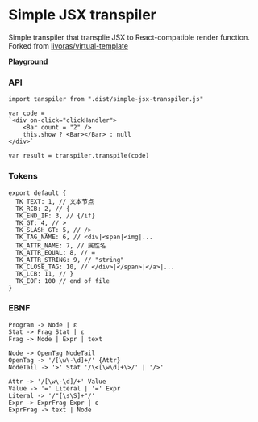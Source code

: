 # Simple JSX transpiler
Simple transpiler that transplie JSX to React-compatible render function. Forked from [livoras/virtual-template](https://github.com/livoras/virtual-template)

**[Playground](https://zxc0328.github.io/simple-JSX-transpiler/)**

### API

```
import tanspiler from ".dist/simple-jsx-transpiler.js"

var code = 
`<div on-click="clickHandler">
    <Bar count = "2" />
 	this.show ? <Bar></Bar> : null
</div>`

var result = transpiler.transpile(code)

```

### Tokens

```
export default {
  TK_TEXT: 1, // 文本节点
  TK_RCB: 2, // {
  TK_END_IF: 3, // {/if}
  TK_GT: 4, // >
  TK_SLASH_GT: 5, // />
  TK_TAG_NAME: 6, // <div|<span|<img|...
  TK_ATTR_NAME: 7, // 属性名
  TK_ATTR_EQUAL: 8, // =
  TK_ATTR_STRING: 9, // "string"
  TK_CLOSE_TAG: 10, // </div>|</span>|</a>|...
  TK_LCB: 11, // }
  TK_EOF: 100 // end of file
}
```

### EBNF

```
Program -> Node | ε
Stat -> Frag Stat | ε
Frag -> Node | Expr | text

Node -> OpenTag NodeTail
OpenTag -> '/[\w\-\d]+/' {Attr}
NodeTail -> '>' Stat '/\<[\w\d]+\>/' | '/>'

Attr -> '/[\w\-\d]/+' Value
Value -> '=' Literal | '=' Expr
Literal -> '/"[\s\S]+"/'
Expr -> ExprFrag Expr | ε
ExprFrag -> text | Node
```

